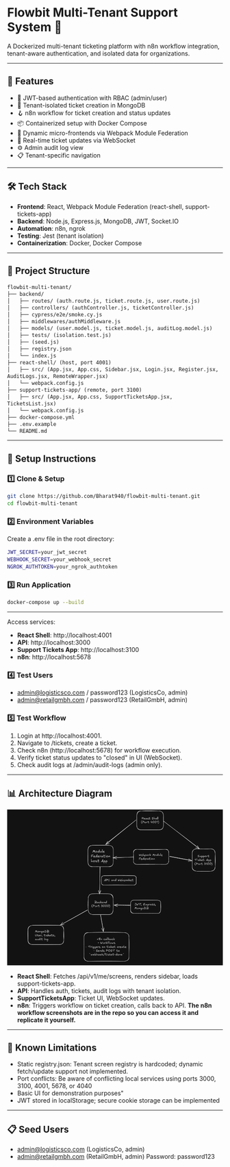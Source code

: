 # Flowbit Multi-Tenant Support System 🧩

A Dockerized multi-tenant ticketing platform with n8n workflow integration, tenant-aware authentication, and isolated data for organizations.

---

## 🌟 Features
- 🔐 JWT-based authentication with RBAC (admin/user)
- 🧵 Tenant-isolated ticket creation in MongoDB
- 🪝 n8n workflow for ticket creation and status updates
- 📦 Containerized setup with Docker Compose
- 🧩 Dynamic micro-frontends via Webpack Module Federation
- 📢 Real-time ticket updates via WebSocket
- ⚙️ Admin audit log view
- 📋 Tenant-specific navigation

---

## 🛠 Tech Stack
- **Frontend**: React, Webpack Module Federation (react-shell, support-tickets-app)
- **Backend**: Node.js, Express.js, MongoDB, JWT, Socket.IO
- **Automation**: n8n, ngrok
- **Testing**: Jest (tenant isolation)
- **Containerization**: Docker, Docker Compose

---

## 📁 Project Structure
```
flowbit-multi-tenant/
├── backend/
│   ├── routes/ (auth.route.js, ticket.route.js, user.route.js)
│   ├── controllers/ (authController.js, ticketController.js)
│   ├── cypress/e2e/smoke.cy.js
│   ├── middlewares/authMiddleware.js
│   ├── models/ (user.model.js, ticket.model.js, auditLog.model.js)
│   ├── tests/ (isolation.test.js)
│   ├── (seed.js)
│   ├── registry.json
│   └── index.js
├── react-shell/ (host, port 4001)
│   ├── src/ (App.jsx, App.css, Sidebar.jsx, Login.jsx, Register.jsx, AuditLogs.jsx, RemoteWrapper.jsx)
│   └── webpack.config.js
├── support-tickets-app/ (remote, port 3100)
│   ├── src/ (App.jsx, App.css, SupportTicketsApp.jsx, TicketsList.jsx)
│   └── webpack.config.js
├── docker-compose.yml
├── .env.example
└── README.md
```

---

## 🚀 Setup Instructions

### 1️⃣ Clone & Setup
```bash
git clone https://github.com/Bharat940/flowbit-multi-tenant.git
cd flowbit-multi-tenant
```

### 2️⃣ Environment Variables
Create a .env file in the root directory:
```bash
JWT_SECRET=your_jwt_secret
WEBHOOK_SECRET=your_webhook_secret
NGROK_AUTHTOKEN=your_ngrok_authtoken
```

### 3️⃣ Run Application
```bash
docker-compose up --build
```
---

Access services:
- **React Shell**: http://localhost:4001
- **API**: http://localhost:3000
- **Support Tickets App**: http://localhost:3100
- **n8n**: http://localhost:5678

### 4️⃣ Test Users
- admin@logisticsco.com / password123 (LogisticsCo, admin)
- admin@retailgmbh.com / password123 (RetailGmbH, admin)

### 5️⃣ Test Workflow
1. Login at http://localhost:4001.
2. Navigate to /tickets, create a ticket.
3. Check n8n (http://localhost:5678) for workflow execution.
4. Verify ticket status updates to "closed" in UI (WebSocket).
5. Check audit logs at /admin/audit-logs (admin only).

---

## 📊 Architecture Diagram

![Architecture Diagram](./workflow%20diagram/Screenshot%202025-07-17%20203246.png)

- **React Shell**: Fetches /api/v1/me/screens, renders sidebar, loads support-tickets-app.
- **API**: Handles auth, tickets, audit logs with tenant isolation.
- **SupportTicketsApp**: Ticket UI, WebSocket updates.
- **n8n**: Triggers workflow on ticket creation, calls back to API. **The n8n workflow screenshots are in the repo so you can access it and replicate it yourself.**

---

## 🐞 Known Limitations
- Static registry.json: Tenant screen registry is hardcoded; dynamic fetch/update support not implemented.
- Port conflicts: Be aware of conflicting local services using ports 3000, 3100, 4001, 5678, or 4040
- Basic UI for demonstration purposes"
- JWT stored in localStorage; secure cookie storage can be implemented

---

## 📋 Seed Users
- admin@logisticsco.com (LogisticsCo, admin)
- admin@retailgmbh.com (RetailGmbH, admin)
Password: password123
